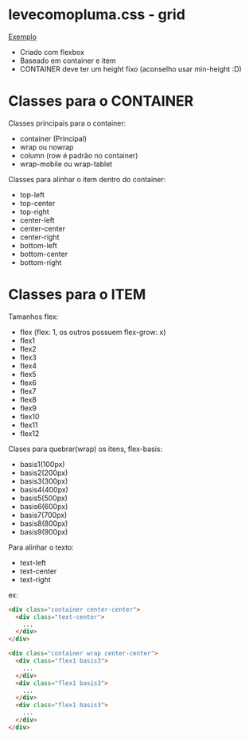 # levecomopluma.css - grid
[Exemplo](http://quinalha.me/levecomopluma-grid/)

- Criado com flexbox
- Baseado em container e item
- CONTAINER deve ter um height fixo (aconselho usar min-height :D)

# Classes para o CONTAINER
Classes principais para o container:
- container (Principal)
- wrap ou nowrap
- column (row é padrão no container)
- wrap-mobile ou wrap-tablet

Classes para alinhar o item dentro do container:
- top-left
- top-center
- top-right
- center-left
- center-center
- center-right
- bottom-left
- bottom-center
- bottom-right

# Classes para o ITEM
Tamanhos flex:
- flex (flex: 1, os outros possuem flex-grow: x)
- flex1
- flex2
- flex3
- flex4
- flex5
- flex6
- flex7
- flex8
- flex9
- flex10
- flex11
- flex12

Clases para quebrar(wrap) os itens, flex-basis:
- basis1(100px)
- basis2(200px)
- basis3(300px)
- basis4(400px)
- basis5(500px)
- basis6(600px)
- basis7(700px)
- basis8(800px)
- basis9(900px)

Para alinhar o texto:
- text-left
- text-center
- text-right

ex:
```html
<div class="container center-center">
  <div class="text-center">
    ...
  </div>
</div>
```

```html
<div class="container wrap center-center">
  <div class="flex1 basis3">
    ...
  </div>
  <div class="flex1 basis3">
    ...
  </div>
  <div class="flex1 basis3">
    ...
  </div>
</div>
```
